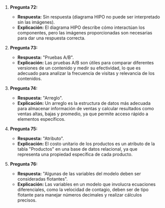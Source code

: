 1. **Pregunta 72:**  
   - **Respuesta:** Sin respuesta (diagrama HIPO no puede ser interpretado sin las imágenes).  
   - **Explicación:** El diagrama HIPO describe cómo interactúan los componentes, pero las imágenes proporcionadas son necesarias para dar una respuesta correcta.

2. **Pregunta 73:**  
   - **Respuesta:** "Pruebas A/B".  
   - **Explicación:** Las pruebas A/B son útiles para comparar diferentes versiones de un contenido y medir su efectividad, lo que es adecuado para analizar la frecuencia de visitas y relevancia de los contenidos.

3. **Pregunta 74:**  
   - **Respuesta:** "Arreglo".  
   - **Explicación:** Un arreglo es la estructura de datos más adecuada para almacenar información de ventas y calcular resultados como ventas altas, bajas y promedio, ya que permite acceso rápido a elementos específicos.

4. **Pregunta 75:**  
   - **Respuesta:** "Atributo".  
   - **Explicación:** El costo unitario de los productos es un atributo de la tabla "Productos" en una base de datos relacional, ya que representa una propiedad específica de cada producto.

5. **Pregunta 76:**  
   - **Respuesta:** "Algunas de las variables del modelo deben ser consideradas flotantes".  
   - **Explicación:** Las variables en un modelo que involucra ecuaciones diferenciales, como la velocidad de contagio, deben ser de tipo flotante para manejar números decimales y realizar cálculos precisos.

